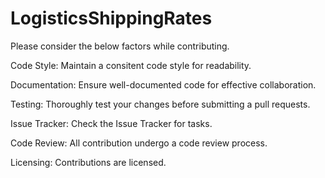 # LogisticsShippingRates
Please consider the below factors while contributing.

Code Style: 
Maintain a consitent code style for readability.

Documentation: 
Ensure well-documented code for effective collaboration.

Testing: 
Thoroughly test your changes before submitting a pull requests. 

Issue Tracker: 
Check the Issue Tracker for tasks. 

Code Review: 
All contribution undergo a code review process. 

Licensing: 
Contributions are licensed.
